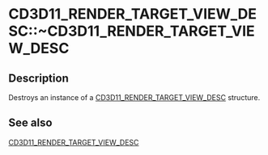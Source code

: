 # CD3D11_RENDER_TARGET_VIEW_DESC::~CD3D11_RENDER_TARGET_VIEW_DESC

## Description

Destroys an instance of a [CD3D11_RENDER_TARGET_VIEW_DESC](https://learn.microsoft.com/previous-versions/windows/desktop/legacy/jj151668(v=vs.85)) structure.

## See also

[CD3D11_RENDER_TARGET_VIEW_DESC](https://learn.microsoft.com/previous-versions/windows/desktop/legacy/jj151668(v=vs.85))